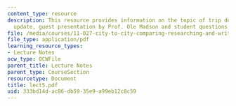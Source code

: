 ```yaml
---
content_type: resource
description: This resource provides information on the topic of trip details, project
  update, guest presentation by Prof. Ole Madson and student questions.
file: /media/courses/11-027-city-to-city-comparing-researching-and-writing-about-cities-spring-2006/333bd14dac86db5935e9a99eb12c8c59_lect5.pdf
file_type: application/pdf
learning_resource_types:
- Lecture Notes
ocw_type: OCWFile
parent_title: Lecture Notes
parent_type: CourseSection
resourcetype: Document
title: lect5.pdf
uid: 333bd14d-ac86-db59-35e9-a99eb12c8c59
---
```

